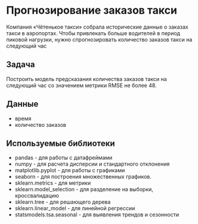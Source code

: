 # Прогнозирование заказов такси

Компания «Чётенькое такси» собрала исторические данные о заказах такси в аэропортах. Чтобы привлекать больше водителей в период пиковой нагрузки, нужно спрогнозировать количество заказов такси на следующий час

## Задача
Построить модель предсказания количества заказов такси на следующий час со значением метрики RMSE не более 48.

## Данные
- время
- количество заказов

## Используемые библиотеки
- pandas - для работы с датафреймами
- numpy - для расчета дисперсии и стандартного отклонения
- matplotlib.pyplot - для работы с графиками
- seaborn - для построения множественных графиков.
- sklearn.metrics - для метрики
- sklearn.model_selection - для разделение на выборки, кроссвалидацию 
- sklearn.tree - для решающего дерева
- sklearn.linear_model - для линейной регрессии
- statsmodels.tsa.seasonal - для выявления трендов и сезонности
